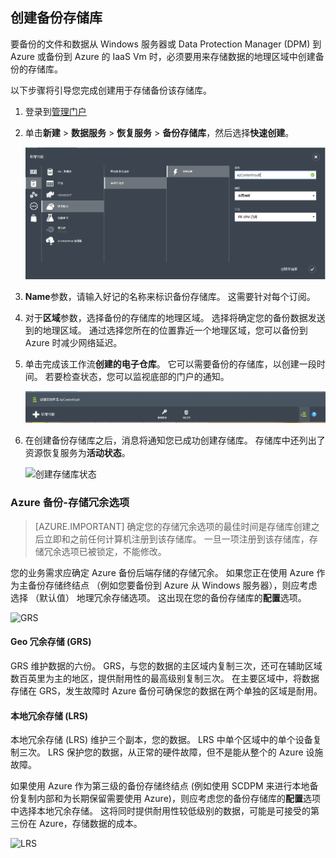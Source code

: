 ## <a name="create-a-backup-vault"></a>创建备份存储库
要备份的文件和数据从 Windows 服务器或 Data Protection Manager (DPM) 到 Azure 或备份到 Azure 的 IaaS Vm 时，必须要用来存储数据的地理区域中创建备份的存储库。

以下步骤将引导您完成创建用于存储备份该存储库。

1. 登录到[管理门户](https://manage.windowsazure.com/)
2. 单击**新建** > **数据服务** > **恢复服务** > **备份存储库**，然后选择**快速创建**。

    ![创建存储库](./media/backup-create-vault/createvault1.png)

3. **Name**参数，请输入好记的名称来标识备份存储库。 这需要针对每个订阅。

4. 对于**区域**参数，选择备份的存储库的地理区域。 选择将确定您的备份数据发送到的地理区域。 通过选择您所在的位置靠近一个地理区域，您可以备份到 Azure 时减少网络延迟。

5. 单击完成该工作流**创建的电子仓库**。 它可以需要备份的存储库，以创建一段时间。 若要检查状态，您可以监视底部的门户的通知。

    ![创建存储库](./media/backup-create-vault/creatingvault1.png)

6. 在创建备份存储库之后，消息将通知您已成功创建存储库。 存储库中还列出了资源恢复服务为**活动状态**。

    ![创建存储库状态](./media/backup-create-vault/backupvaultstatus1.png)


### <a name="azure-backup---storage-redundancy-options"></a>Azure 备份-存储冗余选项

>[AZURE.IMPORTANT] 确定您的存储冗余选项的最佳时间是存储库创建之后立即和之前任何计算机注册到该存储库。 一旦一项注册到该存储库，存储冗余选项已被锁定，不能修改。

您的业务需求应确定 Azure 备份后端存储的存储冗余。 如果您正在使用 Azure 作为主备份存储终结点 （例如您要备份到 Azure 从 Windows 服务器），则应考虑选择 （默认值） 地理冗余存储选项。 这出现在您的备份存储库的**配置**选项。

![GRS](./media/backup-create-vault/grs.png)

#### <a name="geo-redundant-storage-grs"></a>Geo 冗余存储 (GRS)
GRS 维护数据的六份。 GRS，与您的数据的主区域内复制三次，还可在辅助区域数百英里为主的地区，提供耐用性的最高级别复制三次。 在主要区域中，将数据存储在 GRS，发生故障时 Azure 备份可确保您的数据在两个单独的区域是耐用。

#### <a name="locally-redundant-storage-lrs"></a>本地冗余存储 (LRS)
本地冗余存储 (LRS) 维护三个副本，您的数据。 LRS 中单个区域中的单个设备复制三次。 LRS 保护您的数据，从正常的硬件故障，但不是能从整个的 Azure 设施故障。

如果使用 Azure 作为第三级的备份存储终结点 (例如使用 SCDPM 来进行本地备份复制内部和为长期保留需要使用 Azure)，则应考虑您的备份存储库的**配置**选项中选择本地冗余存储。 这将同时提供耐用性较低级别的数据，可能是可接受的第三份在 Azure，存储数据的成本。

![LRS](./media/backup-create-vault/lrs.png)
